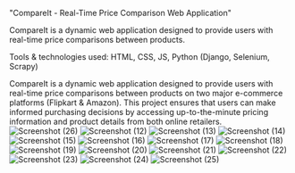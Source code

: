 "CompareIt - Real-Time Price Comparison Web Application"

CompareIt is a dynamic web application designed to provide users with real-time price comparisons between products.

Tools \& technologies used: HTML, CSS, JS, Python (Django, Selenium, Scrapy)

CompareIt is a dynamic web application designed to provide users with real-time price comparisons between products on two major e-commerce platforms (Flipkart \& Amazon). This project ensures that users can make informed purchasing decisions by accessing up-to-the-minute pricing information and product details from both online retailers.
![Screenshot (26)](https://github.com/GoutamPatidar/CompareIt/assets/73788341/6c11f791-b7c8-4ff9-903e-edf772d67615)
![Screenshot (12)](https://github.com/GoutamPatidar/CompareIt/assets/73788341/85f49a5a-f07c-4030-895d-a24b2f293ff5)
![Screenshot (13)](https://github.com/GoutamPatidar/CompareIt/assets/73788341/32da7575-868d-4ba8-8955-0902e7f5d8cb)
![Screenshot (14)](https://github.com/GoutamPatidar/CompareIt/assets/73788341/b028e84e-26ba-4ddb-9fa3-5de887f29973)
![Screenshot (15)](https://github.com/GoutamPatidar/CompareIt/assets/73788341/f4533e8c-f7fc-4a5e-a77e-773148216dfa)
![Screenshot (16)](https://github.com/GoutamPatidar/CompareIt/assets/73788341/c46c055a-4dc8-49d2-88dc-2644bffcf50e)
![Screenshot (17)](https://github.com/GoutamPatidar/CompareIt/assets/73788341/583f6af8-3d3a-4784-a8c5-2211d52df7c7)
![Screenshot (18)](https://github.com/GoutamPatidar/CompareIt/assets/73788341/d14562c8-1108-42f5-8673-9d38b825f967)
![Screenshot (19)](https://github.com/GoutamPatidar/CompareIt/assets/73788341/f3a5882e-fbc7-4d65-8d12-0d7711bde13e)
![Screenshot (20)](https://github.com/GoutamPatidar/CompareIt/assets/73788341/cbb10962-8b55-42c9-979a-30e28415b2ab)
![Screenshot (21)](https://github.com/GoutamPatidar/CompareIt/assets/73788341/497b7544-222a-4f2a-ad04-6f29fd8e2dc9)
![Screenshot (22)](https://github.com/GoutamPatidar/CompareIt/assets/73788341/0f64a4c1-6e5c-4ee7-81f8-54d7e4c3abac)
![Screenshot (23)](https://github.com/GoutamPatidar/CompareIt/assets/73788341/5160fab4-e24d-4006-a32d-48d9d6b6991e)
![Screenshot (24)](https://github.com/GoutamPatidar/CompareIt/assets/73788341/725a3b59-87d8-4494-a428-056b73e1eb47)
![Screenshot (25)](https://github.com/GoutamPatidar/CompareIt/assets/73788341/c9d934a7-28db-4ec3-8ced-d12d4bb664b7)
